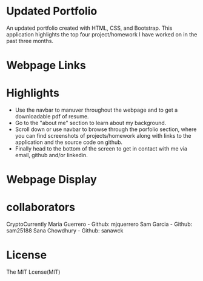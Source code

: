 # Updated Portfolio

An updated portfolio created with HTML, CSS, and Bootstrap. This application highlights the top four project/homework I have worked on in the past three months. 

# Webpage Links


# Highlights 

* Use the navbar to manuver throughout the webpage and to get a downloadable pdf of resume.
* Go to the "about me" section to learn about my background.
* Scroll down or use navbar to browse through the porfolio section, where you can find screenshots of projects/homework along with links to the application and the source code on github. 
* Finally head to the bottom of the screen to get in contact with me via email, github and/or linkedin.

# Webpage Display 



# collaborators

CryptoCurrently 
Maria Guerrero - Github: mjquerrero
Sam Garcia - Github: sam25188
Sana Chowdhury - Github: sanawck

# License

The MIT Lcense(MIT)